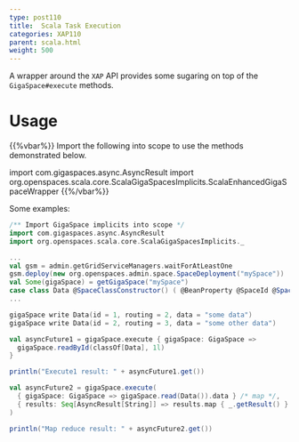```yaml
---
type: post110
title:  Scala Task Execution
categories: XAP110
parent: scala.html
weight: 500
---
```







A wrapper around the `XAP` API provides some sugaring on top of the `GigaSpace#execute` methods.

# Usage

{{%vbar%}}
Import the following into scope to use the methods demonstrated below.

import com.gigaspaces.async.AsyncResult
import org.openspaces.scala.core.ScalaGigaSpacesImplicits.ScalaEnhancedGigaSpaceWrapper 
{{%/vbar%}}

Some examples:


```scala
/** Import GigaSpace implicits into scope */
import com.gigaspaces.async.AsyncResult
import org.openspaces.scala.core.ScalaGigaSpacesImplicits._

...
val gsm = admin.getGridServiceManagers.waitForAtLeastOne
gsm.deploy(new org.openspaces.admin.space.SpaceDeployment("mySpace"))
val Some(gigaSpace) = getGigaSpace("mySpace")
case class Data @SpaceClassConstructor() ( @BeanProperty @SpaceId @SpaceProperty(nullValue = "-1") id: Long = -1, @BeanProperty @SpaceRouting @SpaceProperty(nullValue = "-1") routing: Long = -1, @BeanProperty data: String = null )
...

gigaSpace write Data(id = 1, routing = 2, data = "some data")
gigaSpace write Data(id = 2, routing = 3, data = "some other data")

val asyncFuture1 = gigaSpace.execute { gigaSpace: GigaSpace =>
  gigaSpace.readById(classOf[Data], 1l)
}

println("Execute1 result: " + asyncFuture1.get())

val asyncFuture2 = gigaSpace.execute(
  { gigaSpace: GigaSpace => gigaSpace.read(Data()).data } /* map */,
  { results: Seq[AsyncResult[String]] => results.map { _.getResult() }.mkString } /* reduce */
)

println("Map reduce result: " + asyncFuture2.get())
```
